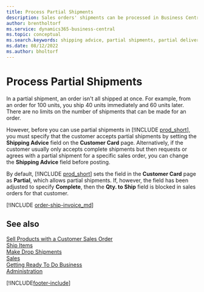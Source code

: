 ```yaml
---
title: Process Partial Shipments
description: Sales orders' shipments can be processed in Business Central with partial shipments using the Shipping Advice and Qty. to Ship fields.
author: brentholtorf
ms.service: dynamics365-business-central
ms.topic: conceptual
ms.search.keywords: shipping advice, partial shipments, partial deliveries, trade, customer sales order 
ms.date: 08/12/2022
ms.author: bholtorf
---
```

# Process Partial Shipments

In a partial shipment, an order isn't all shipped at once. For example, from an order for 100 units, you ship 40 units immediately and 60 units later. There are no limits on the number of shipments that can be made for an order.

However, before you can use partial shipments in [!INCLUDE [prod_short](includes/prod_short.md)], you must specify that the customer accepts partial shipments by setting the **Shipping Advice** field on the **Customer Card** page. Alternatively, if the customer usually only accepts complete shipments but then requests or agrees with a partial shipment for a specific sales order, you can change the **Shipping Advice** field before posting.

By default, [!INCLUDE [prod_short](includes/prod_short.md)] sets the field in the **Customer Card** page as **Partial**, which allows partial shipments. If, however, the field has been adjusted to specify **Complete**, then the **Qty. to Ship** field is blocked in sales orders for that customer.

[!INCLUDE [order-ship-invoice_md](includes/order-ship-invoice.md)]

## See also

[Sell Products with a Customer Sales Order](sales-how-sell-products.md)  
[Ship Items](warehouse-how-ship-items.md)  
[Make Drop Shipments](sales-how-drop-shipment.md)  
[Sales](sales-manage-sales.md)  
[Getting Ready To Do Business](ui-get-ready-business.md)  
[Administration](admin-setup-and-administration.md)  

[!INCLUDE[footer-include](includes/footer-banner.md)]
